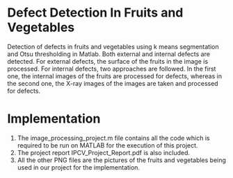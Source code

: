 # Defect Detection In Fruits and Vegetables

Detection of defects in fruits and vegetables using k means segmentation and Otsu thresholding in Matlab. Both external and internal defects are detected. For external defects, the surface of the fruits in the image is processed. For internal defects, two approaches are followed. In the first one, the internal images of the fruits are processed for defects, whereas in the second one, the X-ray images of the images are taken and processed for defects.

# Implementation

1. The image_processing_project.m file contains all the code which is required to be run on MATLAB for the execution of this project.
2. The project report IPCV_Project_Report.pdf is also included.
3. All the other PNG files are the pictures of the fruits and vegetables being used in our project for the implementation.
